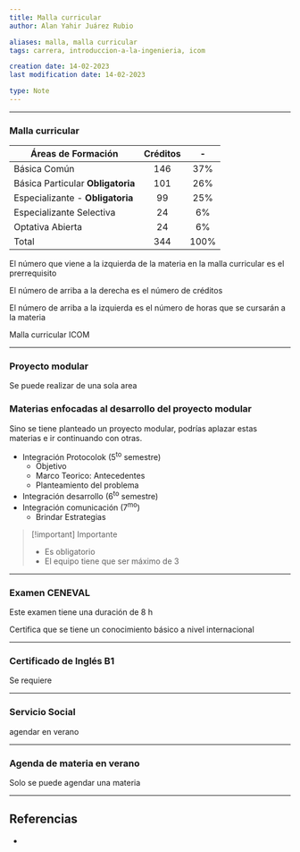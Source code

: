 ```yaml
---
title: Malla curricular
author: Alan Yahir Juárez Rubio

aliases: malla, malla curricular
tags: carrera, introduccion-a-la-ingenieria, icom

creation date: 14-02-2023
last modification date: 14-02-2023

type: Note
---
```

---
### Malla curricular

| Áreas de Formación                | Créditos |  -   |
| --------------------------------- |:--------:|:----:|
| Básica Común                      |   146    | 37%  |
| Básica Particular **Obligatoria** |   101    | 26%  |
| Especializante - **Obligatoria**  |    99    | 25%  |
| Especializante Selectiva          |    24    |  6%  |
| Optativa Abierta                  |    24    |  6%  |
| Total                             |   344    | 100% |

<div style="page-break-after: always;"></div>
El número que viene a la izquierda de la materia en la malla curricular es el prerrequisito

El número de arriba a la derecha es el número de créditos

El número de arriba a la izquierda es el número de horas que se cursarán a la materia

Malla curricular ICOM

---
### Proyecto modular

Se puede realizar de una sola area

### Materias enfocadas al desarrollo del proyecto modular

Sino se tiene planteado un proyecto modular, podrías aplazar estas materias e ir continuando con otras.

- Integración Protocolok (5<sup>to</sup> semestre)
	- Objetivo
	- Marco Teorico: Antecedentes
	- Planteamiento del problema
- Integración desarrollo (6<sup>to</sup> semestre)
- Integración comunicación (7<sup>mo</sup>)
	- Brindar Estrategias

> [!important] Importante
>
> - Es obligatorio
> - El equipo tiene que ser máximo de 3

---
### Examen CENEVAL

Este examen tiene una duración de 8 h

Certifica que se tiene un conocimiento básico a nivel internacional

---
### Certificado de Inglés B1

Se requiere 

---
### Servicio Social

agendar en verano

---
### Agenda de materia en verano

Solo se puede agendar una materia

---
## Referencias

- 